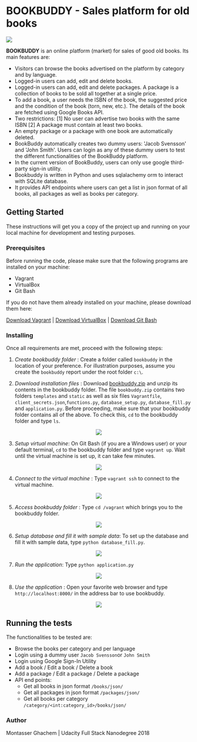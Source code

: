# BOOKBUDDY - Sales platform for old books
<p align="left">
  <img src="https://github.com/monty-nietzsche/bookbuddy/blob/master/images/0.jpg">
</p>

**BOOKBUDDY** is an online platform (market) for sales of good old books. Its main features are:
- Visitors can browse the books advertised on the platform by category and by language.
- Logged-in users can add, edit and delete books.
- Logged-in users can add, edit and delete packages. A package is a collection of books to be sold all together at a single price.
- To add a book, a user needs the ISBN of the book, the suggested price and the condition of the book (torn, new, etc.). The details of the book are fetched using Google Books API.
- Two restrictions: [1] No user can advertise two books with the same ISBN [2] A package must contain at least two books.
- An empty package or a package with one book are automatically deleted.
- BookBuddy automatically creates two dummy users: 'Jacob Svensson' and 'John Smith'. Users can login as any of these dummy users to test the different functionalities of the BookBuddy platform.
- In the current version of BookBuddy, users can only use google third-party sign-in utility.
- Bookbuddy is written in Python and uses sqlalachemy orm to interact with SQLite database. 
- It provides API endpoints where users can get a list in json format of all books, all packages as well as books per category.

## Getting Started

These instructions will get you a copy of the project up and running on your local machine for development and testing purposes. 

### Prerequisites

Before running the code, please make sure that the following programs are installed on your machine:
- Vagrant
- VirtualBox
- Git Bash

If you do not have them already installed on your machine, please download them here: 

[Download Vagrant](https://www.vagrantup.com/downloads.html) | [Download VirtualBox](https://www.virtualbox.org/wiki/Downloads) | [Download Git Bash](https://github.com/git-for-windows/git/releases/download/v2.13.3.windows.1/Git-2.13.3-64-bit.exe)

### Installing

Once all requirements are met, proceed with the following steps:

1. _Create bookbuddy folder_ : Create a folder called `bookbuddy` in the location of your preference. For illustration purposes, assume you create the `bookbuddy` report under the root folder `c:\`. 

2. _Download installation files_ : Download [bookbuddy.zip](https://github.com/monty-nietzsche/bookbuddy/blob/master/bookbuddy.zip) and unzip its contents in the bookbuddy folder. The file `bookbuddy.zip` contains two folders `templates` and `static` as well as six files `Vagrantfile`, `client_secrets.json`,`functions.py`, `database_setup.py`, `database_fill.py` and `application.py`. Before proceeding, make sure that your bookbuddy folder contains all of the above. To check this, `cd` to the bookbuddy folder and type `ls`.
<p align="center">
  <img src="https://github.com/monty-nietzsche/bookbuddy/blob/master/images/1.jpg">
</p>

3. _Setup virtual machine_: On Git Bash (if you are a Windows user) or your default terminal, `cd` to the bookbuddy folder and type `vagrant up`. Wait until the virtual machine is set up, it can take few minutes.

<p align="center">
  <img src="https://github.com/monty-nietzsche/bookbuddy/blob/master/images/2.jpg">
</p>

4. _Connect to the virtual machine_ : Type `vagrant ssh` to connect to the virtual machine. 

<p align="center">
  <img src="https://github.com/monty-nietzsche/bookbuddy/blob/master/images/3.jpg">
</p>

5. _Access bookbuddy folder_ : Type `cd /vagrant` which brings you to the bookbuddy folder. 

<p align="center">
  <img src="https://github.com/monty-nietzsche/bookbuddy/blob/master/images/4.jpg">
</p>

6. _Setup database and fill it with sample data_:
To set up the database and fill it with sample data, type `python database_fill.py`. 

<p align="center">
  <img src="https://github.com/monty-nietzsche/bookbuddy/blob/master/images/6.jpg">
</p>

7. _Run the application_: 
Type `python application.py`

<p align="center">
  <img src="https://github.com/monty-nietzsche/bookbuddy/blob/master/images/7.jpg">
</p>

8. _Use the application_ : 
Open your favorite web browser and type `http://localhost:8000/` in the address bar to use bookbuddy.

<p align="center">
  <img src="https://github.com/monty-nietzsche/bookbuddy/blob/master/images/8.jpg">
</p>

## Running the tests

The functionalities to be tested are:

- Browse the books per category and per language
- Login using a dummy user `Jacob Svensson`or `John Smith`
- Login using Google Sign-In Utility
- Add a book / Edit a book / Delete a book
- Add a package / Edit a package / Delete a package
- API end points:
  - Get all books in json format
  ```/books/json/```
  - Get all packages in json format
  ```/packages/json/```
  - Get all books per category
    ```/category/<int:category_id>/books/json/```
  

### Author

Montasser Ghachem | Udacity Full Stack Nanodegree 2018
